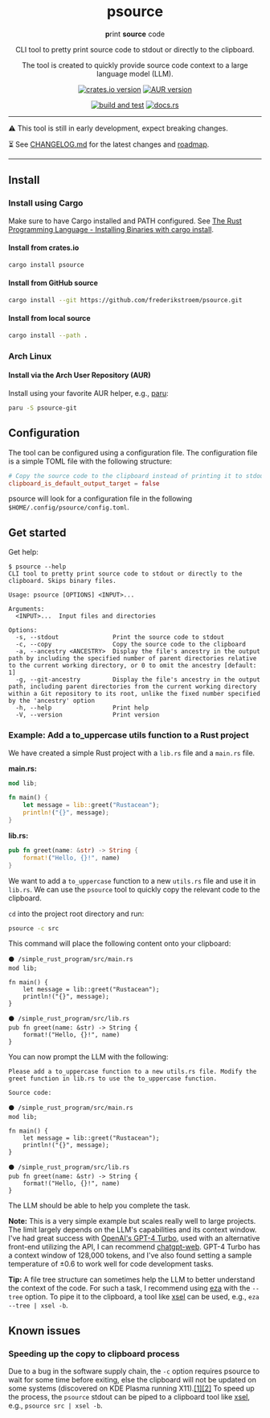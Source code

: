 <div align="center">


# psource
**p**rint **source** code

CLI tool to pretty print source code to stdout or directly to the clipboard.

The tool is created to quickly provide source code context to a large language model (LLM).

[![crates.io version](https://img.shields.io/crates/v/psource)](https://crates.io/crates/psource)
[![AUR version](https://img.shields.io/aur/version/psource-git)](https://aur.archlinux.org/packages/psource-git)

[![build and test](https://img.shields.io/github/actions/workflow/status/frederikstroem/psource/build_and_test.yml?label=build%20and%20test)](https://github.com/frederikstroem/psource/actions/workflows/build_and_test.yml)
[![docs.rs](https://img.shields.io/docsrs/psource)](https://docs.rs/psource)

</div>

---

⚠️ This tool is still in early development, expect breaking changes.

⏳️ See [CHANGELOG.md](CHANGELOG.md) for the latest changes and [roadmap](CHANGELOG.md#unreleased).

---

## Install
### Install using Cargo
Make sure to have Cargo installed and PATH configured. See [The Rust Programming Language - Installing Binaries with cargo install](https://doc.rust-lang.org/book/ch14-04-installing-binaries.html).

#### Install from crates.io
```bash
cargo install psource
```

#### Install from GitHub source
```bash
cargo install --git https://github.com/frederikstroem/psource.git
```

#### Install from local source
```bash
cargo install --path .
```

### Arch Linux
#### Install via the Arch User Repository (AUR)
Install using your favorite AUR helper, e.g., [paru](https://github.com/Morganamilo/paru):
```bash
paru -S psource-git
```

## Configuration
The tool can be configured using a configuration file. The configuration file is a simple TOML file with the following structure:

```toml
# Copy the source code to the clipboard instead of printing it to stdout (default: false)
clipboard_is_default_output_target = false
```

psource will look for a configuration file in the following `$HOME/.config/psource/config.toml`.

## Get started
Get help:
```plaintext
$ psource --help
CLI tool to pretty print source code to stdout or directly to the clipboard. Skips binary files.

Usage: psource [OPTIONS] <INPUT>...

Arguments:
  <INPUT>...  Input files and directories

Options:
  -s, --stdout               Print the source code to stdout
  -c, --copy                 Copy the source code to the clipboard
  -a, --ancestry <ANCESTRY>  Display the file's ancestry in the output path by including the specified number of parent directories relative to the current working directory, or 0 to omit the ancestry [default: 1]
  -g, --git-ancestry         Display the file's ancestry in the output path, including parent directories from the current working directory within a Git repository to its root, unlike the fixed number specified by the 'ancestry' option
  -h, --help                 Print help
  -V, --version              Print version
```

### Example: Add a to_uppercase utils function to a Rust project
We have created a simple Rust project with a `lib.rs` file and a `main.rs` file.

**main.rs:**
```rust
mod lib;

fn main() {
    let message = lib::greet("Rustacean");
    println!("{}", message);
}
```

**lib.rs:**
```rust
pub fn greet(name: &str) -> String {
    format!("Hello, {}!", name)
}
```

We want to add a `to_uppercase` function to a new `utils.rs` file and use it in `lib.rs`. We can use the `psource` tool to quickly copy the relevant code to the clipboard.

`cd` into the project root directory and run:
```bash
psource -c src
```

This command will place the following content onto your clipboard:
```plaintext
⚫ /simple_rust_program/src/main.rs
mod lib;

fn main() {
    let message = lib::greet("Rustacean");
    println!("{}", message);
}

⚫ /simple_rust_program/src/lib.rs
pub fn greet(name: &str) -> String {
    format!("Hello, {}!", name)
}

```

You can now prompt the LLM with the following:
```plaintext
Please add a to_uppercase function to a new utils.rs file. Modify the greet function in lib.rs to use the to_uppercase function.

Source code:

⚫ /simple_rust_program/src/main.rs
mod lib;

fn main() {
    let message = lib::greet("Rustacean");
    println!("{}", message);
}

⚫ /simple_rust_program/src/lib.rs
pub fn greet(name: &str) -> String {
    format!("Hello, {}!", name)
}

```

The LLM should be able to help you complete the task.

**Note:** This is a very simple example but scales really well to large projects. The limit largely depends on the LLM's capabilities and its context window. I've had great success with [OpenAI's GPT-4 Turbo](https://platform.openai.com/docs/models/gpt-4-and-gpt-4-turbo), used with an alternative front-end utilizing the API, I can recommend [chatgpt-web](https://github.com/Niek/chatgpt-web). GPT-4 Turbo has a context window of 128,000 tokens, and I've also found setting a sample temperature of ±0.6 to work well for code development tasks.

**Tip:** A file tree structure can sometimes help the LLM to better understand the context of the code. For such a task, I recommend using [eza](https://github.com/eza-community/eza) with the `--tree` option. To pipe it to the clipboard, a tool like [xsel](https://github.com/kfish/xsel) can be used, e.g., `eza --tree | xsel -b`.


## Known issues
### Speeding up the copy to clipboard process
Due to a bug in the software supply chain, the `-c` option requires psource to wait for some time before exiting, else the clipboard will not be updated on some systems (discovered on KDE Plasma running X11).[[1]](https://github.com/1Password/arboard/issues/114)[[2]](https://github.com/sigoden/aichat/issues/160) To speed up the process, the `psource` stdout can be piped to a clipboard tool like [xsel](https://github.com/kfish/xsel), e.g., `psource src | xsel -b`.
